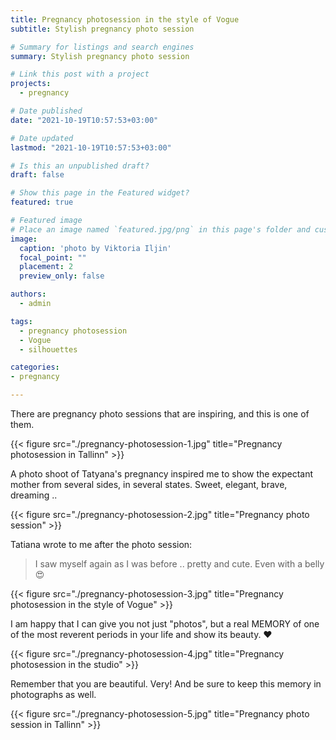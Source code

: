 ```yaml
---
title: Pregnancy photosession in the style of Vogue
subtitle: Stylish pregnancy photo session

# Summary for listings and search engines
summary: Stylish pregnancy photo session

# Link this post with a project
projects: 
  - pregnancy

# Date published
date: "2021-10-19T10:57:53+03:00"

# Date updated
lastmod: "2021-10-19T10:57:53+03:00"

# Is this an unpublished draft?
draft: false

# Show this page in the Featured widget?
featured: true

# Featured image
# Place an image named `featured.jpg/png` in this page's folder and customize its options here.
image:
  caption: 'photo by Viktoria Iljin'
  focal_point: ""
  placement: 2
  preview_only: false

authors:
  - admin

tags:
  - pregnancy photosession
  - Vogue
  - silhouettes

categories:
- pregnancy

---
```

There are pregnancy photo sessions that are inspiring, and this is one of them.

{{< figure src="./pregnancy-photosession-1.jpg" title="Pregnancy photosession in Tallinn" >}}

A photo shoot of Tatyana's pregnancy inspired me to show the expectant mother from several sides, in several states. Sweet, elegant, brave, dreaming ..

{{< figure src="./pregnancy-photosession-2.jpg" title="Pregnancy photo session" >}}

Tatiana wrote to me after the photo session:

> I saw myself again as I was before .. pretty and cute. Even with a belly 😍

{{< figure src="./pregnancy-photosession-3.jpg" title="Pregnancy photosession in the style of Vogue" >}}

I am happy that I can give you not just "photos", but a real MEMORY of one of the most reverent periods in your life and show its beauty. ♥ ️

{{< figure src="./pregnancy-photosession-4.jpg" title="Pregnancy photosession in the studio" >}}

Remember that you are beautiful. Very! And be sure to keep this memory in photographs as well.

{{< figure src="./pregnancy-photosession-5.jpg" title="Pregnancy photo session in Tallinn" >}}